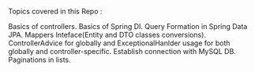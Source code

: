 Topics covered in this Repo : 


Basics of controllers.
Basics of Spring DI.
Query Formation in Spring Data JPA.
Mappers Inteface(Entity and DTO classes conversions).
ControllerAdvice for globally and ExceptionalHanlder usage for both globally and controller-specific.
Establish connection with MySQL DB.
Paginations in lists.
